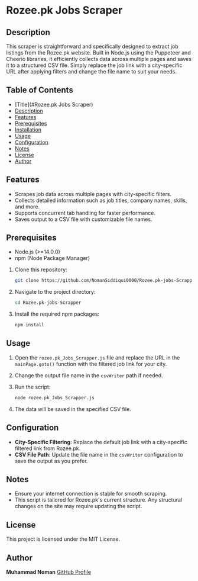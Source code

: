# Rozee.pk Jobs Scraper

## Description

This scraper is straightforward and specifically designed to extract job listings from the Rozee.pk website. Built in Node.js using the Puppeteer and Cheerio libraries, it efficiently collects data across multiple pages and saves it to a structured CSV file. Simply replace the job link with a city-specific URL after applying filters and change the file name to suit your needs.

## Table of Contents
- [Title](#Rozee.pk Jobs Scraper)
- [Description](#description)
- [Features](#features)
- [Prerequisites](#prerequisites)
- [Installation](#installation)
- [Usage](#usage)
- [Configuration](#configuration)
- [Notes](#notes)
- [License](#license)
- [Author](#author)

## Features

- Scrapes job data across multiple pages with city-specific filters.
- Collects detailed information such as job titles, company names, skills, and more.
- Supports concurrent tab handling for faster performance.
- Saves output to a CSV file with customizable file names.

## Prerequisites

- Node.js (>=14.0.0)
- npm (Node Package Manager)

1. Clone this repository:

    ```bash
    git clone https://github.com/NomanSiddiqui0000/Rozee.pk-jobs-Scrapper.git
    ```

2. Navigate to the project directory:

    ```bash
    cd Rozee.pk-jobs-Scrapper
    ```

3. Install the required npm packages:

    ```bash
    npm install
    ```

## Usage

1. Open the `rozee.pk_Jobs_Scrapper.js` file and replace the URL in the `mainPage.goto()` function with the filtered job link for your city.
2. Change the output file name in the `csvWriter` path if needed.
3. Run the script:

    ```bash
    node rozee.pk_Jobs_Scrapper.js
    ```

4. The data will be saved in the specified CSV file.

## Configuration

- **City-Specific Filtering**: Replace the default job link with a city-specific filtered link from Rozee.pk.
- **CSV File Path**: Update the file name in the `csvWriter` configuration to save the output as you prefer.

## Notes

- Ensure your internet connection is stable for smooth scraping.
- This script is tailored for Rozee.pk's current structure. Any structural changes on the site may require updating the script.

## License

This project is licensed under the MIT License.

## Author

**Muhammad Noman**
[GitHub Profile](https://github.com/NomanSiddiqui0000)
